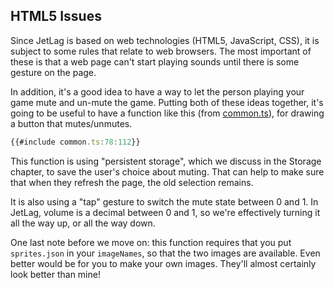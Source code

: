 ## HTML5 Issues

Since JetLag is based on web technologies (HTML5, JavaScript, CSS), it is
subject to some rules that relate to web browsers.  The most important of these
is that a web page can't start playing sounds until there is some gesture on the
page.

In addition, it's a good idea to have a way to let the person playing your game
mute and un-mute the game.  Putting both of these ideas together, it's going to
be useful to have a function like this (from [common.ts](common.ts)), for drawing a button that mutes/unmutes.

```typescript
{{#include common.ts:78:112}}
```

This function is using "persistent storage", which we discuss in the Storage
chapter, to save the user's choice about muting.  That can help to make sure
that when they refresh the page, the old selection remains.

It is also using a "tap" gesture to switch the mute state between 0 and 1.  In
JetLag, volume is a decimal between 0 and 1, so we're effectively turning it all
the way up, or all the way down.

One last note before we move on: this function requires that you put
`sprites.json` in your `imageNames`, so that the two images are available.  Even
better would be for you to make your own images.  They'll almost certainly look
better than mine!